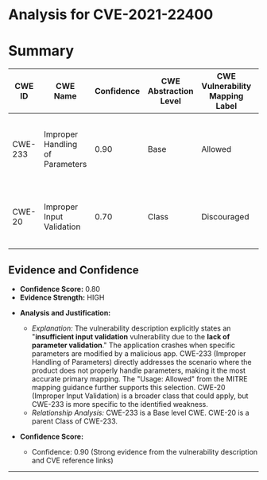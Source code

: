 # Analysis for CVE-2021-22400

# Summary
| CWE ID | CWE Name | Confidence | CWE Abstraction Level | CWE Vulnerability Mapping Label | CWE-Vulnerability Mapping Notes |
|---|---|---|---|---|---|
| CWE-233 | Improper Handling of Parameters | 0.90 | Base | Allowed | The primary weakness is the lack of parameter validation leading to a crash. |
| CWE-20 | Improper Input Validation | 0.70 | Class | Discouraged | Secondary candidate: A more general case of the primary weakness. |

## Evidence and Confidence

*   **Confidence Score:** 0.80
*   **Evidence Strength:** HIGH

- **Analysis and Justification:**
  - *Explanation:* The vulnerability description explicitly states an "**insufficient input validation** vulnerability due to the **lack of parameter validation**." The application crashes when specific parameters are modified by a malicious app. CWE-233 (Improper Handling of Parameters) directly addresses the scenario where the product does not properly handle parameters, making it the most accurate primary mapping. The "Usage: Allowed" from the MITRE mapping guidance further supports this selection. CWE-20 (Improper Input Validation) is a broader class that could apply, but CWE-233 is more specific to the identified weakness.
  - *Relationship Analysis:* CWE-233 is a Base level CWE. CWE-20 is a parent Class of CWE-233.

- **Confidence Score:**
  - Confidence: 0.90 (Strong evidence from the vulnerability description and CVE reference links)

---
